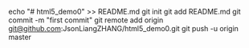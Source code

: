echo "# html5_demo0" >> README.md
git init
git add README.md
git commit -m "first commit"
git remote add origin git@github.com:JsonLiangZHANG/html5_demo0.git
git push -u origin master
